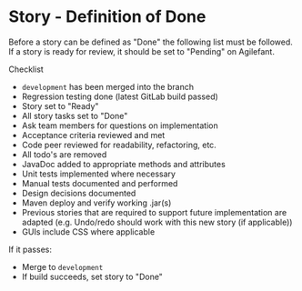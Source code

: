 # Story - Definition of Done
Before a story can be defined as "Done" the following list must be followed. 
If a story is ready for review, it should be set to "Pending" on Agilefant.
  
Checklist

- `development` has been merged into the branch
- Regression testing done (latest GitLab build passed)
- Story set to "Ready"
- All story tasks set to "Done"
- Ask team members for questions on implementation
- Acceptance criteria reviewed and met
- Code peer reviewed for readability, refactoring, etc.
- All todo's are removed
- JavaDoc added to appropriate methods and attributes
- Unit tests implemented where necessary
- Manual tests documented and performed
- Design decisions documented
- Maven deploy and verify working .jar(s)
- Previous stories that are required to support future implementation are adapted (e.g. Undo/redo should work with this new story (if applicable))
- GUIs include CSS where applicable

If it passes:

- Merge to `development`
- If build succeeds, set story to "Done"
